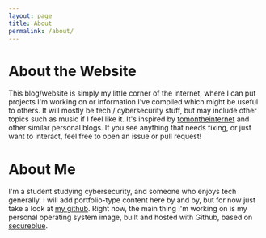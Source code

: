 ```yaml
---
layout: page
title: About
permalink: /about/
---
```

# About the Website
This blog/website is simply my little corner of the internet, where I can put projects I'm working on or information I've compiled which might be useful to others. It will mostly be tech / cybersecurity stuff, but may include other topics such as music if I feel like it. It's inspired by [tomontheinternet](https://tomontheinternet.com) and other similar personal blogs. If you see anything that needs fixing, or just want to interact, feel free to open an issue or pull request!

# About Me
I'm a student studying cybersecurity, and someone who enjoys tech generally. I will add portfolio-type content here by and by, but for now just take a look at [my github](https://github.com/oakleafknight06). Right now, the main thing I'm working on is my personal operating system image, built and hosted with Github, based on [secureblue](https://secureblue.dev).

